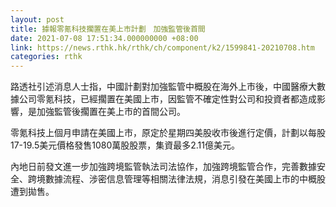 ```yaml
---
layout: post
title: 據報零氪科技擱置在美上市計劃　加強監管後首間
date: 2021-07-08 17:51:34.000000000 +08:00
link: https://news.rthk.hk/rthk/ch/component/k2/1599841-20210708.htm
categories: rthk
---
```


路透社引述消息人士指，中國計劃對加強監管中概股在海外上市後，中國醫療大數據公司零氪科技，已經擱置在美國上市，因監管不確定性對公司和投資者都造成影響，是加強監管後擱置在美上市的首間公司。

零氪科技上個月申請在美國上市，原定於星期四美股收市後進行定價，計劃以每股17-19.5美元價格發售1080萬股股票，集資最多2.11億美元。

內地日前發文進一步加強跨境監管執法司法協作，加強跨境監管合作，完善數據安全、跨境數據流程、涉密信息管理等相關法律法規，消息引發在美國上市的中概股遭到拋售。
